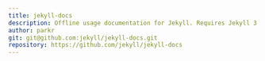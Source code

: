 ```yaml
---
title: jekyll-docs
description: Offline usage documentation for Jekyll. Requires Jekyll 3 and above.
author: parkr
git: git@github.com:jekyll/jekyll-docs.git
repository: https://github.com/jekyll/jekyll-docs
---
```

